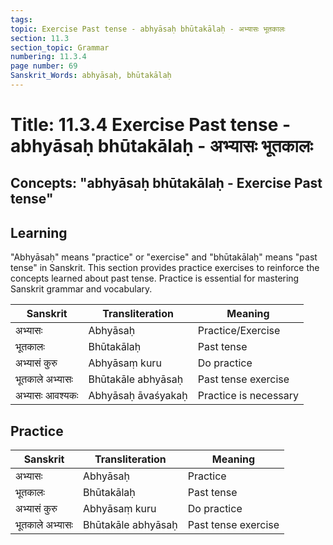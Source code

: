```yaml
---
tags:
topic: Exercise Past tense - abhyāsaḥ bhūtakālaḥ - अभ्यासः भूतकालः
section: 11.3
section_topic: Grammar
numbering: 11.3.4
page number: 69
Sanskrit_Words: abhyāsaḥ, bhūtakālaḥ
---
```

# Title: 11.3.4 Exercise Past tense - abhyāsaḥ bhūtakālaḥ - अभ्यासः भूतकालः
## Concepts: "abhyāsaḥ bhūtakālaḥ - Exercise Past tense"

## Learning
"Abhyāsaḥ" means "practice" or "exercise" and "bhūtakālaḥ" means "past tense" in Sanskrit. This section provides practice exercises to reinforce the concepts learned about past tense. Practice is essential for mastering Sanskrit grammar and vocabulary.

| Sanskrit           | Transliteration      | Meaning                          |
| ------------------ | -------------------- | -------------------------------- |
| अभ्यासः            | Abhyāsaḥ            | Practice/Exercise                |
| भूतकालः           | Bhūtakālaḥ           | Past tense                       |
| अभ्यासं कुरु       | Abhyāsaṃ kuru       | Do practice                      |
| भूतकाले अभ्यासः   | Bhūtakāle abhyāsaḥ  | Past tense exercise              |
| अभ्यासः आवश्यकः    | Abhyāsaḥ āvaśyakaḥ  | Practice is necessary            |

## Practice
| Sanskrit           | Transliteration      | Meaning                          |
| ------------------ | -------------------- | -------------------------------- |
| अभ्यासः            | Abhyāsaḥ            | Practice                         |
| भूतकालः           | Bhūtakālaḥ           | Past tense                       |
| अभ्यासं कुरु       | Abhyāsaṃ kuru       | Do practice                      |
| भूतकाले अभ्यासः   | Bhūtakāle abhyāsaḥ  | Past tense exercise              |

